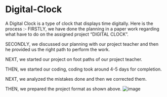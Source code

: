 # Digital-Clock
A Digital Clock is a type of clock that displays time digitally.
Here is the process :-
FIRSTLY, we have done the planning in a paper work regarding what have to do on the assigned project “DIGITAL CLOCK”. 
 
SECONDLY, we discussed our planning with our project teacher and then he provided us the right path to perform the work. 
 
NEXT, we started our project on foot paths of our project teacher. 
 
THEN, we started our coding, coding took around 4-5 days for completion. 
 
NEXT, we analyzed the mistakes done and then we corrected them. 
 
THEN, we prepared the project format as shown above. 
![image](https://user-images.githubusercontent.com/102895022/174869553-b628cf6d-5973-4224-bca7-e42276b2e67a.png)
